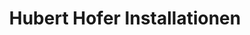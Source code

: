 ---
title: "Hubert Hofer Installationen"
url: /klagenfurt-am-woerthersee/hubert-hofer-installationen/
shop: Elektronik
---